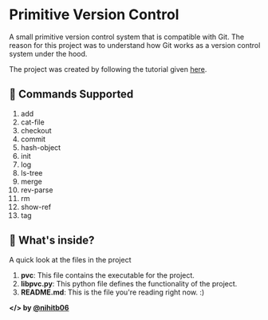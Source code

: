 # Primitive Version Control

A small primitive version control system that is compatible with Git. The
reason for this project was to understand how Git works as a version control
system under the hood.

The project was created by following the tutorial given [here](https://wyag.thb.lt/).

## 🚀 Commands Supported

1. add
2. cat-file
3. checkout
4. commit
5. hash-object
6. init
7. log
8. ls-tree
9. merge
10. rev-parse
12. rm
13. show-ref
14. tag

## 🧐 What's inside?

A quick look at the files in the project

1. **pvc**: This file contains the executable for the project.
2. **libpvc.py**: This python file defines the functionality of the project.
3. **README.md**: This is the file you're reading right now. :)

**</> by [@nihitb06](https://github.com/nihitb06)**
